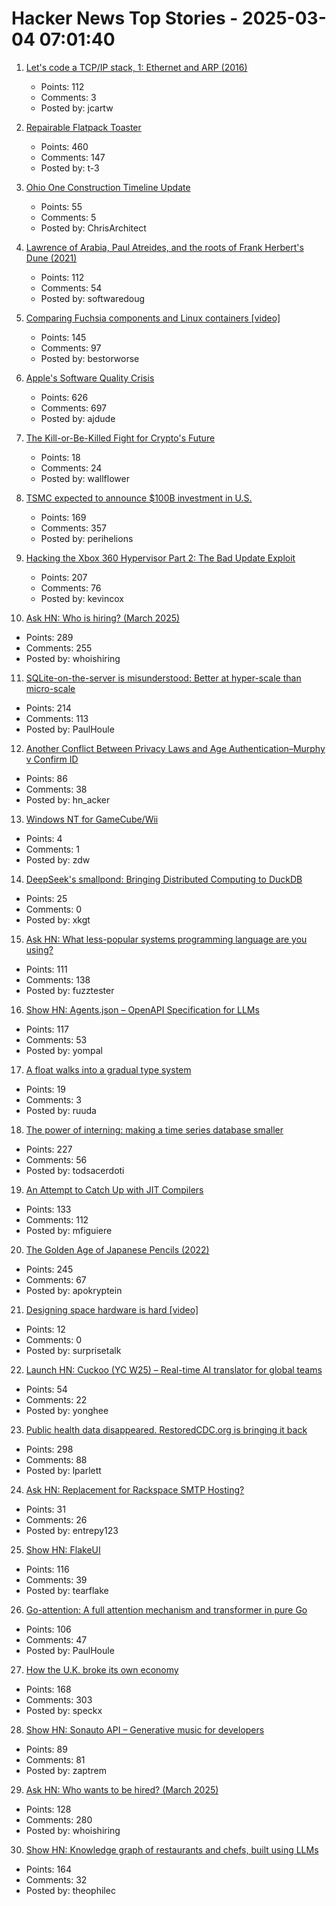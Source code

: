 # Hacker News Top Stories - 2025-03-04 07:01:40

1. [Let's code a TCP/IP stack, 1: Ethernet and ARP (2016)](https://www.saminiir.com/lets-code-tcp-ip-stack-1-ethernet-arp/)
   - Points: 112
   - Comments: 3
   - Posted by: jcartw

2. [Repairable Flatpack Toaster](https://www.kaseyhou.com/#/repairable-flatpack-toaster/)
   - Points: 460
   - Comments: 147
   - Posted by: t-3

3. [Ohio One Construction Timeline Update](https://newsroom.intel.com/corporate/ohio-one-construction-timeline-update)
   - Points: 55
   - Comments: 5
   - Posted by: ChrisArchitect

4. [Lawrence of Arabia, Paul Atreides, and the roots of Frank Herbert's Dune (2021)](https://reactormag.com/lawrence-of-arabia-paul-atreides-and-the-roots-of-frank-herberts-dune/)
   - Points: 112
   - Comments: 54
   - Posted by: softwaredoug

5. [Comparing Fuchsia components and Linux containers [video]](https://fosdem.org/2025/schedule/event/fosdem-2025-5381-comparing-fuchsia-components-and-linux-containers/)
   - Points: 145
   - Comments: 97
   - Posted by: bestorworse

6. [Apple's Software Quality Crisis](https://www.eliseomartelli.it/blog/2025-03-02-apple-quality)
   - Points: 626
   - Comments: 697
   - Posted by: ajdude

7. [The Kill-or-Be-Killed Fight for Crypto's Future](https://www.wsj.com/finance/currencies/who-is-giancarlo-devasini-tether-jeremy-allaire-circle-90a408b9)
   - Points: 18
   - Comments: 24
   - Posted by: wallflower

8. [TSMC expected to announce $100B investment in U.S.](https://www.wsj.com/tech/trump-chip-maker-tsmc-expected-to-announce-100-billion-investment-in-u-s-02a44399)
   - Points: 169
   - Comments: 357
   - Posted by: perihelions

9. [Hacking the Xbox 360 Hypervisor Part 2: The Bad Update Exploit](https://icode4.coffee/?p=1081)
   - Points: 207
   - Comments: 76
   - Posted by: kevincox

10. [Ask HN: Who is hiring? (March 2025)](undefined)
   - Points: 289
   - Comments: 255
   - Posted by: whoishiring

11. [SQLite-on-the-server is misunderstood: Better at hyper-scale than micro-scale](https://rivet.gg/blog/2025-02-16-sqlite-on-the-server-is-misunderstood)
   - Points: 214
   - Comments: 113
   - Posted by: PaulHoule

12. [Another Conflict Between Privacy Laws and Age Authentication–Murphy v Confirm ID](https://blog.ericgoldman.org/archives/2025/02/another-conflict-between-privacy-laws-and-age-authentication-murphy-v-confirm-id.htm)
   - Points: 86
   - Comments: 38
   - Posted by: hn_acker

13. [Windows NT for GameCube/Wii](https://github.com/Wack0/entii-for-workcubes)
   - Points: 4
   - Comments: 1
   - Posted by: zdw

14. [DeepSeek's smallpond: Bringing Distributed Computing to DuckDB](https://mehdio.substack.com/p/duckdb-goes-distributed-deepseeks)
   - Points: 25
   - Comments: 0
   - Posted by: xkgt

15. [Ask HN: What less-popular systems programming language are you using?](undefined)
   - Points: 111
   - Comments: 138
   - Posted by: fuzztester

16. [Show HN: Agents.json – OpenAPI Specification for LLMs](https://github.com/wild-card-ai/agents-json)
   - Points: 117
   - Comments: 53
   - Posted by: yompal

17. [A float walks into a gradual type system](https://ruudvanasseldonk.com/2025/a-float-walks-into-a-gradual-type-system)
   - Points: 19
   - Comments: 3
   - Posted by: ruuda

18. [The power of interning: making a time series database smaller](https://gendignoux.com/blog/2025/03/03/rust-interning-2000x.html)
   - Points: 227
   - Comments: 56
   - Posted by: todsacerdoti

19. [An Attempt to Catch Up with JIT Compilers](https://arxiv.org/abs/2502.20547)
   - Points: 133
   - Comments: 112
   - Posted by: mfiguiere

20. [The Golden Age of Japanese Pencils (2022)](https://notes.stlartsupply.com/the-golden-age-of-japanese-pencils-1952-1967/)
   - Points: 245
   - Comments: 67
   - Posted by: apokryptein

21. [Designing space hardware is hard [video]](https://www.youtube.com/watch?v=kXa0vUy2Tlg)
   - Points: 12
   - Comments: 0
   - Posted by: surprisetalk

22. [Launch HN: Cuckoo (YC W25) – Real-time AI translator for global teams](undefined)
   - Points: 54
   - Comments: 22
   - Posted by: yonghee

23. [Public health data disappeared. RestoredCDC.org is bringing it back](https://www.RestoredCDC.org)
   - Points: 298
   - Comments: 88
   - Posted by: lparlett

24. [Ask HN: Replacement for Rackspace SMTP Hosting?](undefined)
   - Points: 31
   - Comments: 26
   - Posted by: entrepy123

25. [Show HN: FlakeUI](https://github.com/tearflake/flake-ui)
   - Points: 116
   - Comments: 39
   - Posted by: tearflake

26. [Go-attention: A full attention mechanism and transformer in pure Go](https://github.com/takara-ai/go-attention)
   - Points: 106
   - Comments: 47
   - Posted by: PaulHoule

27. [How the U.K. broke its own economy](https://www.theatlantic.com/ideas/archive/2025/03/uk-needs-abundance/681877/)
   - Points: 168
   - Comments: 303
   - Posted by: speckx

28. [Show HN: Sonauto API – Generative music for developers](https://sonauto.ai/developers)
   - Points: 89
   - Comments: 81
   - Posted by: zaptrem

29. [Ask HN: Who wants to be hired? (March 2025)](undefined)
   - Points: 128
   - Comments: 280
   - Posted by: whoishiring

30. [Show HN: Knowledge graph of restaurants and chefs, built using LLMs](https://theophilecantelob.re/blog/2025/foudinge/)
   - Points: 164
   - Comments: 32
   - Posted by: theophilec

